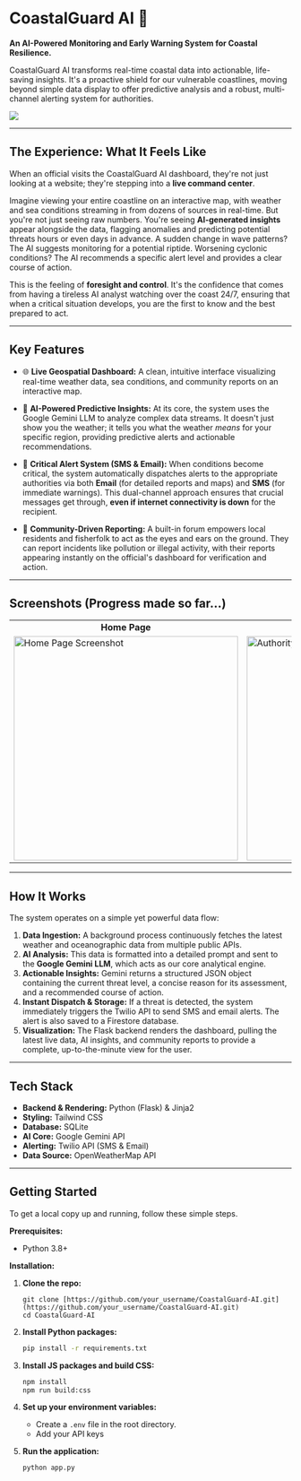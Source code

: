 # CoastalGuard AI 🌊

**An AI-Powered Monitoring and Early Warning System for Coastal Resilience.**

CoastalGuard AI transforms real-time coastal data into actionable, life-saving insights. It's a proactive shield for our vulnerable coastlines, moving beyond simple data display to offer predictive analysis and a robust, multi-channel alerting system for authorities.

<img src="https://github-production-user-asset-6210df.s3.amazonaws.com/125483347/483878751-fa3544bf-f546-43d7-a72b-94f6209212d5.png?X-Amz-Algorithm=AWS4-HMAC-SHA256&X-Amz-Credential=AKIAVCODYLSA53PQK4ZA%2F20250830%2Fus-east-1%2Fs3%2Faws4_request&X-Amz-Date=20250830T125452Z&X-Amz-Expires=300&X-Amz-Signature=d47dd2d9d8896210c692009a7d0d89684dfe5cfc9f268f33ef7a35c3ceb22855&X-Amz-SignedHeaders=host"/>

---

 ## The Experience: What It Feels Like

When an official visits the CoastalGuard AI dashboard, they're not just looking at a website; they're stepping into a **live command center**.

Imagine viewing your entire coastline on an interactive map, with weather and sea conditions streaming in from dozens of sources in real-time. But you're not just seeing raw numbers. You're seeing **AI-generated insights** appear alongside the data, flagging anomalies and predicting potential threats hours or even days in advance. A sudden change in wave patterns? The AI suggests monitoring for a potential riptide. Worsening cyclonic conditions? The AI recommends a specific alert level and provides a clear course of action.

This is the feeling of **foresight and control**. It's the confidence that comes from having a tireless AI analyst watching over the coast 24/7, ensuring that when a critical situation develops, you are the first to know and the best prepared to act.

---

## Key Features

* 🌐 **Live Geospatial Dashboard:** A clean, intuitive interface visualizing real-time weather data, sea conditions, and community reports on an interactive map.

* 🤖 **AI-Powered Predictive Insights:** At its core, the system uses the Google Gemini LLM to analyze complex data streams. It doesn't just show you the weather; it tells you what the weather *means* for your specific region, providing predictive alerts and actionable recommendations.

* 🚨 **Critical Alert System (SMS & Email):** When conditions become critical, the system automatically dispatches alerts to the appropriate authorities via both **Email** (for detailed reports and maps) and **SMS** (for immediate warnings). This dual-channel approach ensures that crucial messages get through, **even if internet connectivity is down** for the recipient.

* 👥 **Community-Driven Reporting:** A built-in forum empowers local residents and fisherfolk to act as the eyes and ears on the ground. They can report incidents like pollution or illegal activity, with their reports appearing instantly on the official's dashboard for verification and action.

---

## Screenshots (Progress made  so far...)

<table>
  <tr>
    <td align="center"><strong>Home Page</strong></td>
    <td align="center"><strong>Authority Dashboard</strong></td>
  </tr>
  <tr>
    <td><img src="https://github-production-user-asset-6210df.s3.amazonaws.com/125483347/483878751-fa3544bf-f546-43d7-a72b-94f6209212d5.png?X-Amz-Algorithm=AWS4-HMAC-SHA256&X-Amz-Credential=AKIAVCODYLSA53PQK4ZA%2F20250830%2Fus-east-1%2Fs3%2Faws4_request&X-Amz-Date=20250830T125452Z&X-Amz-Expires=300&X-Amz-Signature=d47dd2d9d8896210c692009a7d0d89684dfe5cfc9f268f33ef7a35c3ceb22855&X-Amz-SignedHeaders=host" alt="Home Page Screenshot" width="400"></td>
    <td><img src="https://github-production-user-asset-6210df.s3.amazonaws.com/125483347/483878752-383c2587-b8a6-4e0e-8f38-36cd7e14fdf6.png?X-Amz-Algorithm=AWS4-HMAC-SHA256&X-Amz-Credential=AKIAVCODYLSA53PQK4ZA%2F20250830%2Fus-east-1%2Fs3%2Faws4_request&X-Amz-Date=20250830T125351Z&X-Amz-Expires=300&X-Amz-Signature=dac460e681487eaec112666f9deb12d08bd1fcfce8c696b73acdff4a242a7445&X-Amz-SignedHeaders=host" alt="Authority Dashboard" width="400"></td>
  </tr>
</table>

---

## How It Works

The system operates on a simple yet powerful data flow:

1.  **Data Ingestion:** A background process continuously fetches the latest weather and oceanographic data from multiple public APIs.
2.  **AI Analysis:** This data is formatted into a detailed prompt and sent to the **Google Gemini LLM**, which acts as our core analytical engine.
3.  **Actionable Insights:** Gemini returns a structured JSON object containing the current threat level, a concise reason for its assessment, and a recommended course of action.
4.  **Instant Dispatch & Storage:** If a threat is detected, the system immediately triggers the Twilio API to send SMS and email alerts. The alert is also saved to a Firestore database.
5.  **Visualization:** The Flask backend renders the dashboard, pulling the latest live data, AI insights, and community reports to provide a complete, up-to-the-minute view for the user.



---

## Tech Stack

* **Backend & Rendering:** Python (Flask) & Jinja2
* **Styling:** Tailwind CSS
* **Database:** SQLite
* **AI Core:** Google Gemini API
* **Alerting:** Twilio API (SMS & Email)
* **Data Source:** OpenWeatherMap API

---

## Getting Started

To get a local copy up and running, follow these simple steps.

**Prerequisites:**
* Python 3.8+

**Installation:**

1.  **Clone the repo:**
    ```
    git clone [https://github.com/your_username/CoastalGuard-AI.git](https://github.com/your_username/CoastalGuard-AI.git)
    cd CoastalGuard-AI
    ```
2.  **Install Python packages:**
    ```sh
    pip install -r requirements.txt
    ```
3.  **Install JS packages and build CSS:**
    ```sh
    npm install
    npm run build:css
    ```
4.  **Set up your environment variables:**
    * Create a `.env` file in the root directory.
    * Add your API keys

5.  **Run the application:**
    ```sh
    python app.py
    ```
